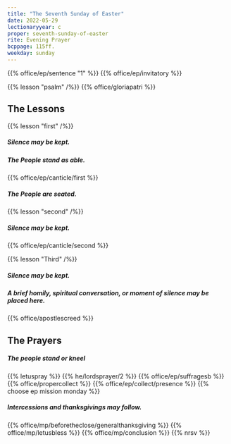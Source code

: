```yaml
---
title: "The Seventh Sunday of Easter"
date: 2022-05-29
lectionaryyear: c
proper: seventh-sunday-of-easter
rite: Evening Prayer
bcppage: 115ff.
weekday: sunday
---
```


{{% office/ep/sentence "1" %}}
{{% office/ep/invitatory %}}

{{% lesson "psalm" /%}}
{{% office/gloriapatri %}}

## The Lessons
{{% lesson "first" /%}}

##### Silence may be kept.
##### The People stand as able.
{{% office/ep/canticle/first %}}
##### The People are seated.

{{% lesson "second" /%}}

##### Silence may be kept.
{{% office/ep/canticle/second %}}

{{% lesson "Third" /%}}

##### Silence may be kept.
##### A brief homily, spiritual conversation, or moment of silence may be placed here.

{{% office/apostlescreed %}}

## The Prayers
##### The people stand or kneel
{{% letuspray %}}
{{% he/lordsprayer/2 %}}
{{% office/ep/suffragesb %}}
{{% office/propercollect %}}
{{% office/ep/collect/presence %}}
{{% choose ep mission monday %}}
##### Intercessions and thanksgivings may follow.

{{% office/mp/beforetheclose/generalthanksgiving %}}
{{% office/mp/letusbless %}}
{{% office/mp/conclusion %}}
{{% nrsv %}}
